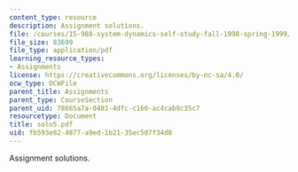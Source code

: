 ```yaml
---
content_type: resource
description: Assignment solutions.
file: /courses/15-988-system-dynamics-self-study-fall-1998-spring-1999/fb593e824877a9ed1b2135ec507f34d0_soln5.pdf
file_size: 83699
file_type: application/pdf
learning_resource_types:
- Assignments
license: https://creativecommons.org/licenses/by-nc-sa/4.0/
ocw_type: OCWFile
parent_title: Assignments
parent_type: CourseSection
parent_uid: 78665a7a-0481-4dfc-c166-ac4cab9c35c7
resourcetype: Document
title: soln5.pdf
uid: fb593e82-4877-a9ed-1b21-35ec507f34d0
---
```

Assignment solutions.